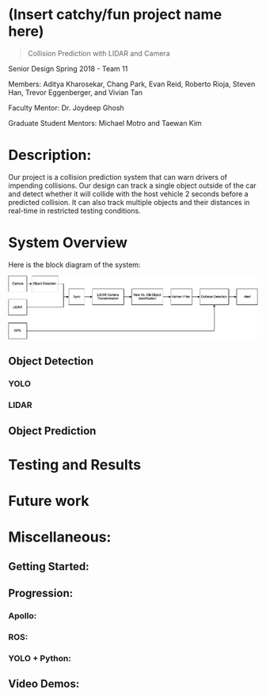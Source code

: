 # (Insert catchy/fun project name here)

>Collision Prediction with LIDAR and Camera

Senior Design Spring 2018 - Team 11

Members: Aditya Kharosekar, Chang Park, Evan Reid, Roberto Rioja, Steven Han, Trevor Eggenberger, and Vivian Tan

Faculty Mentor: Dr. Joydeep Ghosh

Graduate Student Mentors: Michael Motro and Taewan Kim

# Description:

Our project is a collision prediction system that can warn drivers of impending collisions. Our design can track a single object outside of the car and detect whether it will collide with the host vehicle 2 seconds before a predicted collision. It can also track multiple objects and their distances in real-time in restricted testing conditions. 


# System Overview

Here is the block diagram of the system: 

  <div class="grid-x grid-margin-x medium-up-2 grid-margin-x-bottom" id="boxShadow">
    <div class="cell">
      <div class="hoverTarget">
        <img class="imageTarget" src="images/systemblockdiagram.jpg" alt="abstract0">
      </div>
    </div>
  </div>  

  ## Object Detection

  ### YOLO

  ### LIDAR

  ## Object Prediction


  # Testing and Results 

  # Future work

  # Miscellaneous: 
  ## Getting Started:

  ## Progression:
  ### Apollo:
  ### ROS:
  ### YOLO + Python:
  ## Video Demos:


<!-- 
- [System Overview](overview.md)
- [Getting Started](started.md)
- [Progress Log](log.md)
- [Demos](effects.md) -->

